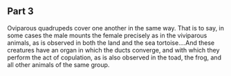 ## Part 3

Oviparous quadrupeds cover one another in the same way.
That is to say, in some cases the male mounts the female precisely as in the viviparous animals, as is observed in both the land and the sea tortoise....And these creatures have an organ in which the ducts converge, and with which they perform the act of copulation, as is also observed in the toad, the frog, and all other animals of the same group.

